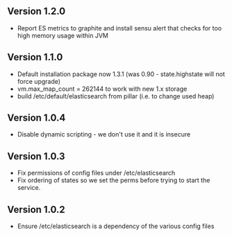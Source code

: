 ## Version 1.2.0

* Report ES metrics to graphite and install sensu alert that checks for too high memory usage within JVM

## Version 1.1.0

* Default installation package now 1.3.1 (was 0.90 - state.highstate will not force upgrade)
* vm.max_map_count = 262144 to work with new 1.x storage
* build /etc/default/elasticsearch from pillar (i.e. to change used heap)

## Version 1.0.4

* Disable dynamic scripting - we don't use it and it is insecure

## Version 1.0.3

* Fix permissions of config files under /etc/elasticsearch
* Fix ordering of states so we set the perms before trying to start the service.

## Version 1.0.2

* Ensure /etc/elasticsearch is a dependency of the various config files

